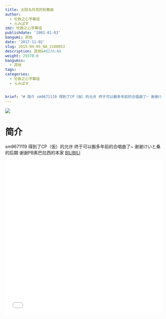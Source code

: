 ```yaml
---
title: 太阳与月亮的轮舞曲
author:
  - 伦敦之心字幕组
  - らみぱす
zmz: 伦敦之心字幕组
publishdate: '2001-01-03'
bangumi: 其他
date: '2017-11-02'
slug: 2015-04-05_NA_2188053
description: 其他&#8226;NA
weight: 29378.0
bangumis:
  - 其他
tags:
categories:
  - 伦敦之心字幕组
  - らみぱす


brief: "# 简介 sm9671119 得到了CP（仮）的允许 终于可以搬多年前的合唱曲了~ 谢谢けいと桑的后期 谢谢PB素巴拉西的本家"
---
```

![](https://i.imgur.com/ylRDqn5.png)
# 简介  
sm9671119 得到了CP（仮）的允许  终于可以搬多年前的合唱曲了~  谢谢けいと桑的后期    谢谢PB素巴拉西的本家
  [BILIBILI](https://www.bilibili.com/video/av2188053/)

<div class="vcontainer">  <iframe class='video' src="//www.bilibili.com/blackboard/player.html?aid=2188053" width="100%" height="500" frameborder="0" allowfullscreen="allowfullscreen"></iframe></div>
